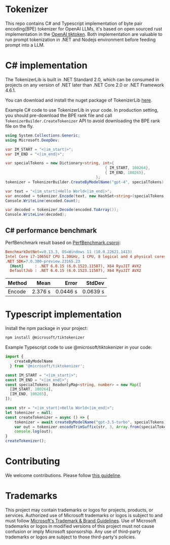 # Tokenizer

This repo contains C# and Typescript implementation of byte pair encoding(BPE) tokenizer for OpenAI LLMs, it's based on open sourced rust implementation in the [OpenAI tiktoken](https://github.com/openai/tiktoken). Both implementation are valuable to run prompt tokenization in .NET and Nodejs environment before feeding prompt into a LLM.

# C# implementation

The TokenizerLib is built in .NET Standard 2.0, which can be consumed in projects on any version of .NET later than .NET Core 2.0 or .NET Framework 4.6.1.

You can download and install the nuget package of TokenizerLib [here](https://www.nuget.org/packages/Microsoft.DeepDev.TokenizerLib/).

Example C# code to use TokenizerLib in your code. In production setting, you should pre-download the BPE rank file and call `TokenizerBuilder.CreateTokenizer` API to avoid downloading the BPE rank file on the fly.
```csharp
using System.Collections.Generic;
using Microsoft.DeepDev;

var IM_START = "<|im_start|>";
var IM_END = "<|im_end|>";

var specialTokens = new Dictionary<string, int>{
                                            { IM_START, 100264},
                                            { IM_END, 100265},
                                        };
tokenizer = TokenizerBuilder.CreateByModelName("gpt-4", specialTokens);

var text = "<|im_start|>Hello World<|im_end|>";
var encoded = tokenizer.Encode(text, new HashSet<string>(specialTokens.Keys));
Console.WriteLine(encoded.Count);

var decoded = tokenizer.Decode(encoded.ToArray());
Console.WriteLine(decoded);
```

## C# performance benchmark

PerfBenchmark result based on [PerfBenchmark.csproj](Tokenizer_C%23/PerfBenchmark/PerfBenchmark.csproj):
``` ini
BenchmarkDotNet=v0.13.3, OS=Windows 11 (10.0.22621.1413)
Intel Core i7-1065G7 CPU 1.30GHz, 1 CPU, 8 logical and 4 physical cores
.NET SDK=7.0.300-preview.23165.23
  [Host]     : .NET 6.0.15 (6.0.1523.11507), X64 RyuJIT AVX2
  DefaultJob : .NET 6.0.15 (6.0.1523.11507), X64 RyuJIT AVX2
```
| Method |    Mean |    Error |   StdDev |
|------- |--------:|---------:|---------:|
| Encode | 2.376 s | 0.0446 s | 0.0639 s |

# Typescript implementation

Install the npm package in your project:

```bash
npm install @microsoft/tiktokenizer
```

Example Typescript code to use @microsoft/tiktokenizer in your code:

```typescript
import {
    createByModelName
  } from '@microsoft/tiktokenizer';

const IM_START = "<|im_start|>";
const IM_END = "<|im_end|>";
const specialTokens: ReadonlyMap<string, number> = new Map([
  [IM_START, 100264],
  [IM_END, 100265],
]);

const str = "<|im_start|>Hello World<|im_end|>";
let tokenizer = null;
const createTokenizer = async () => {
    tokenizer = await createByModelName("gpt-3.5-turbo", specialTokens);
    var out = tokenizer.encodeTrimSuffix(str, 3, Array.from(specialTokens.keys()));
    console.log(out);
}
createTokenizer();

```

# Contributing

We welcome contributions. Please follow [this guideline](CONTRIBUTING.md).

# Trademarks

This project may contain trademarks or logos for projects, products, or services. Authorized use of Microsoft 
trademarks or logos is subject to and must follow 
[Microsoft's Trademark & Brand Guidelines](https://www.microsoft.com/en-us/legal/intellectualproperty/trademarks/usage/general).
Use of Microsoft trademarks or logos in modified versions of this project must not cause confusion or imply Microsoft sponsorship.
Any use of third-party trademarks or logos are subject to those third-party's policies.
